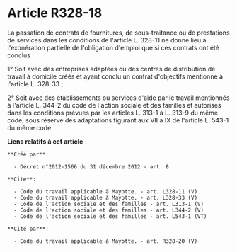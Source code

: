 # Article R328-18

La passation de contrats de fournitures, de sous-traitance ou de prestations de services dans les conditions de l'article L.
328-11 ne donne lieu à l'exonération partielle de l'obligation d'emploi que si ces contrats ont été conclus : 

1° Soit avec des entreprises adaptées ou des centres de distribution de travail à domicile créés et ayant conclu un contrat
d'objectifs mentionné à l'article L. 328-33 ; 

2° Soit avec des établissements ou services d'aide par le travail mentionnés à l'article L. 344-2 du code de l'action sociale
et des familles et autorisés dans les conditions prévues par les articles L. 313-1 à L. 313-9 du même code, sous réserve des
adaptations figurant aux VII à IX de l'article L. 543-1 du même code.

**Liens relatifs à cet article**

	**Créé par**:

	  - Décret n°2012-1566 du 31 décembre 2012 - art. 8

	**Cite**:

	  - Code du travail applicable à Mayotte. - art. L328-11 (V)
	  - Code du travail applicable à Mayotte. - art. L328-33 (V)
	  - Code de l'action sociale et des familles - art. L313-1 (V)
	  - Code de l'action sociale et des familles - art. L344-2 (V)
	  - Code de l'action sociale et des familles - art. L543-1 (VT)

	**Cité par**:

	  - Code du travail applicable à Mayotte. - art. R328-20 (V)
